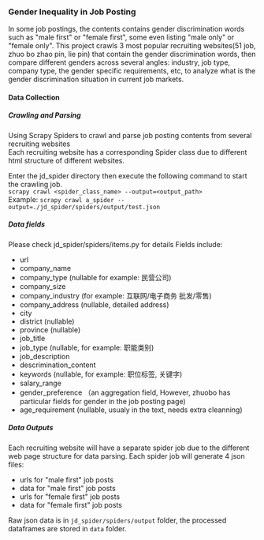 ### Gender Inequality in Job Posting
In some job postings, the contents contains gender discrimination words such as "male first" or "female first", some even listing "male only" or "female only". This project crawls 3 most popular recruiting websites(51 job, zhuo bo zhao pin, lie pin) that contain the gender discrimination words, then compare different genders across several angles: industry, job type, company type, the gender specific requirements, etc, to analyze what is the gender discrimination situation in current job markets.

#### Data Collection
##### Crawling and Parsing
Using Scrapy Spiders to crawl and parse job posting contents from several recruiting websites  
Each recruiting website has a corresponding Spider class due to different html structure of different websites.

Enter the jd_spider directory then execute the following command to start the crawling job.   
`scrapy crawl <spider_class_name> --output=<output_path>`  
Example:
`scrapy crawl a_spider --output=./jd_spider/spiders/output/test.json`

##### Data fields 
Please check jd_spider/spiders/items.py for details
Fields include:
- url 
- company_name
- company_type (nullable for example: 民营公司)
- company_size
- company_industry (for example: 互联网/电子商务 批发/零售)
- company_address (nullable, detailed address)
- city
- district (nullable)
- province (nullable)
- job_title
- job_type (nullable, for example: 职能类别)
- job_description
- descrimination_content 
- keywords (nullable, for example: 职位标签, 关键字)
- salary_range
- gender_preference （an aggregation field, However, zhuobo has particular fields for gender in the job posting page)
- age_requirement (nullable, usualy in the text, needs extra cleanning)

##### Data Outputs
Each recruiting website will have a separate spider job due to the different web page structure for data parsing. Each spider job will generate 4 json files:
- urls for "male first" job posts
- data for "male first" job posts
- urls for "female first" job posts
- data for "female first" job posts

Raw json data is in `jd_spider/spiders/output` folder, the processed dataframes are stored in
`data` folder.


